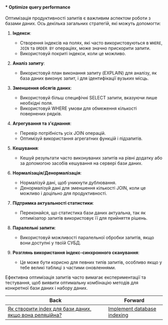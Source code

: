 #### * Optimize query performance

Оптимізація продуктивності запитів є важливим аспектом роботи з базами даних. Ось декілька загальних стратегій, які можуть допомогти:

1. **Індекси**: 
   - Створення індексів на полях, які часто використовуються в `WHERE`, `JOIN` та `ORDER BY` операціях, може значно прискорити запити.
   - Використовуй покриті індекси, коли це можливо.

2. **Аналіз запиту**:
   - Використовуй план виконання запиту (EXPLAIN) для аналізу, як база даних виконує запит, і для ідентифікації вузьких місць.

3. **Зменшення обсягів даних**:
   - Використовуй більш специфічні SELECT запити, вказуючи лише необхідні поля.
   - Використовуй WHERE умови для обмеження кількості повернених рядків.

4. **Агрегування та з'єднання**:
   - Перевір потрібність усіх JOIN операцій.
   - Оптимізуй використання агрегатних функцій і підзапитів.

5. **Кешування**:
   - Кешуй результати часто виконуваних запитів на рівні додатку або за допомогою засобів кешування на сервері бази даних.

6. **Нормалізація/Денормалізація**:
   - Нормалізуй дані, щоб уникнути дублювання.
   - Денормалізуй дані для зменшення кількості JOIN, коли це можливо і доцільно для продуктивності.

7. **Підтримка актуальності статистики**:
   - Переконайся, що статистика бази даних актуальна, так як оптимізатор запитів використовує її для прийняття рішень.

8. **Паралельні запити**:
   - Використовуй можливості паралельної обробки запитів, якщо вони доступні у твоїй СУБД.

9. **Розглянь використання індекс-синхронного сканування**:
   - Це може бути корисно для певних типів запитів, особливо якщо у тебе великі таблиці з частими оновленнями.

Ефективна оптимізація запитів часто вимагає експериментації та тестування, щоб виявити оптимальну комбінацію методів для конкретної бази даних і набору даних.

| Back | Forward |
|---|---|
| [Як створити index для бази даних, якщо вона реляційна?](/ua/middle/database/how-to-create-an-index-for-a-relational-database.md)  | [Implement database indexing](/ua/middle/database/create-database-indexes.md) |